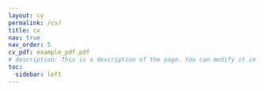 ```yaml
---
layout: cv
permalink: /cv/
title: cv
nav: true
nav_order: 5
cv_pdf: example_pdf.pdf
# description: This is a description of the page. You can modify it in '_pages/cv.md' yo hoo. You can also change or remove the top pdf download button.
toc:
  sidebar: left
---
```

